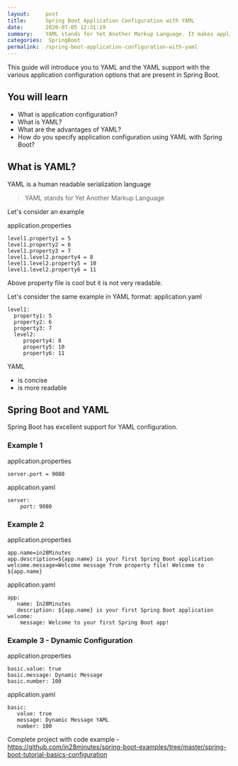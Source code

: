 ```yaml
---
layout:     post
title:      Spring Boot Application Configuration with YAML
date:       2020-07-05 12:31:19
summary:    YAML stands for Yet Another Markup Language. It makes application configuration human readable. In this tutorial, we will understand what YAML is and how your can configure Spring Boot applications using YAML. 
categories:  SpringBoot
permalink:  /spring-boot-application-configuration-with-yaml
---
```


This guide will introduce you to YAML and the YAML support with the various application configuration options that are present in Spring Boot. 
 
## You will learn
- What is application configuration?
- What is YAML?
- What are the advantages of YAML?
- How do you specify application configuration using YAML with Spring Boot?



## What is YAML?

YAML is a human readable serialization language

> YAML stands for Yet Another Markup Language

Let's consider an example

application.properties
```
level1.property1 = 5
level1.property2 = 6
level1.property3 = 7
level1.level2.property4 = 8
level1.level2.property5 = 10
level1.level2.property6 = 11
```
Above property file is cool but it is not very readable.

Let's consider the same example in YAML format:
application.yaml
```
level1:
  property1: 5
  property2: 6
  property3: 7
  level2:
     property4: 8
     property5: 10
     property6: 11
```

YAML 
- is concise
- is more readable

## Spring Boot and YAML

Spring Boot has excellent support for YAML configuration. 

### Example 1

application.properties
```
server.port = 9080
```

application.yaml
```
server:
	port: 9080
```

### Example 2

application.properties
```
app.name=in28Minutes
app.description=${app.name} is your first Spring Boot application
welcome.message=Welcome message from property file! Welcome to ${app.name}
```

application.yaml
```
app:
   name: In28Minutes
   description: ${app.name} is your first Spring Boot application
welcome:
    message: Welcome to your first Spring Boot app!
```

### Example 3 - Dynamic Configuration

application.properties
```
basic.value: true
basic.message: Dynamic Message
basic.number: 100
```

application.yaml
```
basic: 
   value: true
   message: Dynamic Message YAML
   number: 100
```

Complete project with code example - https://github.com/in28minutes/spring-boot-examples/tree/master/spring-boot-tutorial-basics-configuration